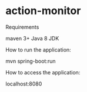 # action-monitor

Requirements

maven 3+
Java 8 JDK

How to run the application:

mvn spring-boot:run

How to access the application:

localhost:8080
